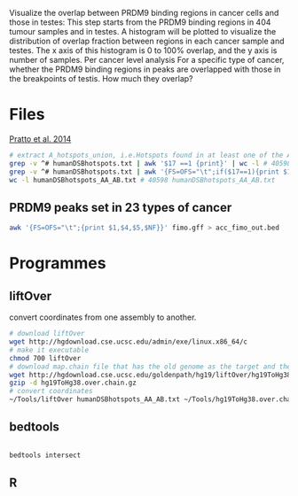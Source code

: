 Visualize the overlap between PRDM9 binding regions in cancer cells and those in testes: This step starts from the PRDM9 binding regions in 404 tumour samples and in testes. A histogram will be plotted to visualize the distribution of overlap fraction between regions in each cancer sample and testes. The x axis of this histogram is 0 to 100% overlap, and the y axis is number of samples. 
Per cancer level analysis
For a specific type of cancer, whether the PRDM9 binding regions in peaks are overlapped with those in the breakpoints of testis. How much they overlap?

# Files
[Pratto et al. 2014](https://science.sciencemag.org/content/suppl/2014/11/12/346.6211.1256442.DC1?_ga=2.236340424.892408700.1591381155-1358157743.1587248675)

```bash
# extract A_hotspots_union, i.e.Hotspots found in at least one of the AA1, AA2, AB1 and AB2 individuals
grep -v ^# humanDSBhotspots.txt | awk '$17 ==1 {print}' | wc -l # 40598
grep -v ^# humanDSBhotspots.txt | awk '{FS=OFS="\t";if($17==1){print $1,$2,$3};}' > humanDSBhotspots_AA_AB.txt
wc -l humanDSBhotspots_AA_AB.txt # 40598 humanDSBhotspots_AA_AB.txt

```
## PRDM9 peaks set in 23 types of cancer
```bash
awk '{FS=OFS="\t";{print $1,$4,$5,$NF}}' fimo.gff > acc_fimo_out.bed
```

# Programmes
## liftOver
convert coordinates from one assembly to another.
```bash
# download liftOver
wget http://hgdownload.cse.ucsc.edu/admin/exe/linux.x86_64/c
# make it executable
chmod 700 liftOver
# download map.chain file that has the old genome as the target and the new genome as the query. This file is required as input to the liftOver utility.
wget http://hgdownload.cse.ucsc.edu/goldenpath/hg19/liftOver/hg19ToHg38.over.chain.gz
gzip -d hg19ToHg38.over.chain.gz
# convert coordinates
~/Tools/liftOver humanDSBhotspots_AA_AB.txt ~/Tools/hg19ToHg38.over.chain humanDSBhotspots_AA_AB.hg38.txt unMapped
```
## bedtools
```bash

bedtools intersect
```
## R
# 
<!--stackedit_data:
eyJoaXN0b3J5IjpbMTkzMTExNjUyNywtMTQxOTE5ODExNiwtMT
YxNDQwNzM1MCwtMTU3OTM4NDA4MSwxNDQwODIyMzMwLC0xNzQ3
NzA1MDczLC04NzYxMDk2NzQsLTgwNzg5NTk3OCwyNjc4MzMyOD
MsLTExODgzOTU0MDYsMTEyNDE4MjAxNywtOTEzMTAwMTY4LC0x
NjMxOTk3OTA4LDE4OTE4Nzc3NiwtMTU5Mzk0MzYzMSw2MTYzOD
cwMjcsMTQ3NTEzOTMxMywtODAwNTgwMjIxXX0=
-->